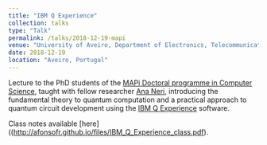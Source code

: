```yaml
---
title: "IBM Q Experience"
collection: talks
type: "Talk"
permalink: /talks/2018-12-19-mapi
venue: "University of Aveiro, Department of Electronics, Telecommunications and Informatics"
date: 2018-12-19
location: "Aveiro, Portugal"
---
```


Lecture to the PhD students of the [MAPi Doctoral programme in Computer Science](https://mapi.map.edu.pt/), taught with fellow researcher [Ana Neri](https://ana.nery.name/wp/), introducing the fundamental theory to quantum computation and a practical approach to quantum circuit development using the  [IBM Q Experience](https://quantumexperience.ng.bluemix.net/qx) software.

Class notes available [here]((http://afonsofr.github.io/files/IBM_Q_Experience_class.pdf).